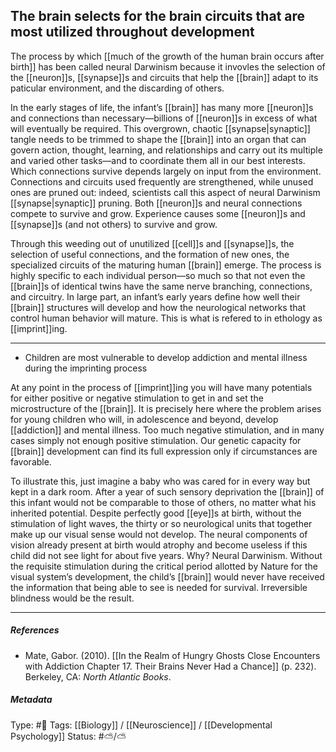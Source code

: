 ## The brain selects for the brain circuits that are most utilized throughout development # 

The process by which [[much of the growth of the human brain occurs after birth]] has been called neural Darwinism because it invovles the selection of the [[neuron]]s, [[synapse]]s and circuits that help the [[brain]] adapt to its paticular environment, and the discarding of others. 

In the early stages of life, the infant’s [[brain]] has many more [[neuron]]s and connections than necessary—billions of [[neuron]]s in excess of what will eventually be required. This overgrown, chaotic [[synapse|synaptic]] tangle needs to be trimmed to shape the [[brain]] into an organ that can govern action, thought, learning, and relationships and carry out its multiple and varied other tasks—and to coordinate them all in our best interests. Which connections survive depends largely on input from the environment. Connections and circuits used frequently are strengthened, while unused ones are pruned out: indeed, scientists call this aspect of neural Darwinism [[synapse|synaptic]] pruning. Both [[neuron]]s and neural connections compete to survive and grow. Experience causes some [[neuron]]s and [[synapse]]s (and not others) to survive and grow. 

Through this weeding out of unutilized [[cell]]s and [[synapse]]s, the selection of useful connections, and the formation of new ones, the specialized circuits of the maturing human [[brain]] emerge. The process is highly specific to each individual person—so much so that not even the [[brain]]s of identical twins have the same nerve branching, connections, and circuitry. In large part, an infant’s early years define how well their [[brain]] structures will develop and how the neurological networks that control human behavior will mature. This is what is refered to in ethology as [[imprint]]ing.

---

- Children are most vulnerable to develop addiction and mental illness during the imprinting process 

At any point in the process of [[imprint]]ing you will have many potentials for either positive or negative stimulation to get in and set the microstructure of the [[brain]]. It is precisely here where the problem arises for young children who will, in adolescence and beyond, develop [[addiction]] and mental illness. Too much negative stimulation, and in many cases simply not enough positive stimulation. Our genetic capacity for [[brain]] development can find its full expression only if circumstances are favorable. 

To illustrate this, just imagine a baby who was cared for in every way but kept in a dark room. After a year of such sensory deprivation the [[brain]] of this infant would not be comparable to those of others, no matter what his inherited potential. Despite perfectly good [[eye]]s at birth, without the stimulation of light waves, the thirty or so neurological units that together make up our visual sense would not develop. The neural components of vision already present at birth would atrophy and become useless if this child did not see light for about five years. Why? Neural Darwinism. Without the requisite stimulation during the critical period allotted by Nature for the visual system’s development, the child’s [[brain]] would never have received the information that being able to see is needed for survival. Irreversible blindness would be the result.

___

##### References

- Mate, Gabor. (2010). [[In the Realm of Hungry Ghosts Close Encounters with Addiction Chapter 17. Their Brains Never Had a Chance]] (p. 232). Berkeley, CA: _North Atlantic Books_.

##### Metadata

Type: #🔴 
Tags: [[Biology]] / [[Neuroscience]] / [[Developmental Psychology]] 
Status: #⛅️/⛅️ 